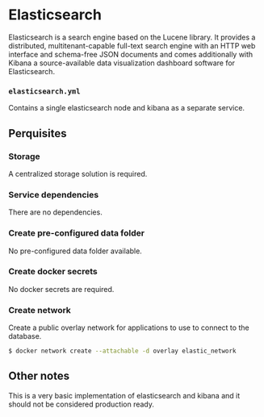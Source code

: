 # Elasticsearch

Elasticsearch is a search engine based on the Lucene library. It provides a distributed, multitenant-capable full-text search engine with an HTTP web interface and schema-free JSON documents and comes additionally with Kibana a source-available data visualization dashboard software for Elasticsearch.

### `elasticsearch.yml`
Contains a single elasticsearch node and kibana as a separate service.

## Perquisites
### Storage
A centralized storage solution is required.

### Service dependencies
There are no dependencies.

### Create pre-configured data folder
No pre-configured data folder available.

### Create docker secrets
No docker secrets are required.

### Create network
Create a public overlay network for applications to use to connect to the database.

```sh
$ docker network create --attachable -d overlay elastic_network
```

## Other notes
This is a very basic implementation of elasticsearch and kibana and it should not be considered production ready.